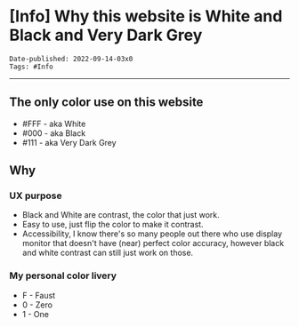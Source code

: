 # [Info] Why this website is White and Black and Very Dark Grey

```
Date-published: 2022-09-14-03x0
Tags: #Info
```

---

## The only color use on this website  

* #FFF - aka White  
* #000 - aka Black  
* #111 - aka Very Dark Grey  

## Why

### UX purpose

* Black and White are contrast, the color that just work.  
* Easy to use, just flip the color to make it contrast.  
* Accessibility, I know there's so many people out there who use display monitor that doesn't have (near) perfect color accuracy, however black and white contrast can still just work on those.  

### My personal color livery

* F - Faust
* 0 - Zero
* 1 - One
